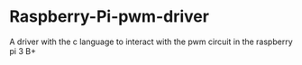 # Raspberry-Pi-pwm-driver
A driver with  the c language to interact with the pwm circuit in the raspberry pi 3 B+
